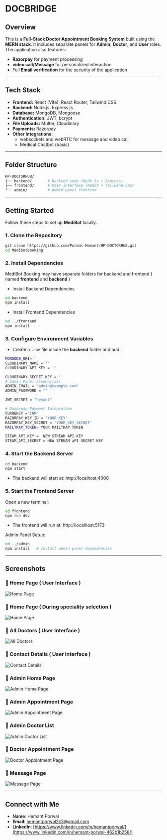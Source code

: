 # DOCBRIDGE

##  Overview

This is a **Full-Stack Doctor Appointment Booking System** built using the **MERN stack**. It includes separate panels for **Admin**, **Doctor**, and **User** roles. The application also features:

- **Razorpay** for payment processing  
- **video call/Message** for personalized interaction 
-  Full **Email verification** for the security of the application

---

##  Tech Stack

- **Frontend:** React (Vite), React Router, Tailwind CSS  
- **Backend:** Node.js, Express.js  
- **Database:** MongoDB, Mongoose  
- **Authentication:** JWT, bcrypt  
- **File Uploads:** Multer, Cloudinary  
- **Payments:** Razorpay  
- **Other Integrations:**
  - websockets and webRTC for message and video call
  - Medical Chatbot (basic)

---

##  Folder Structure

```bash
HP-DOCTORHUB/
├── backend/       # Backend code (Node.js + Express)
├── frontend/      # User interface (React + Tailwind CSS)
└── admin/         # Admin panel frontend


```

---

##  Getting Started

Follow these steps to set up **MediBot** locally.


###  1. Clone the Repository

```bash
git clone https://github.com/Porwal-Hemant/HP-DOCTORHUB.git
cd MedibotBooking
```
###  2. Install Dependencies
MediBot Booking may have separate folders for backend and frontend ( named **frontend** and **backend** )

- Install Backend Dependencies

```bash
cd backend
npm install

```

-  Install Frontend Dependencies
```bash
cd ../frontend
npm install
```

###  3. Configure Environment Variables

- Create a `.env` file inside the **backend** folder and add:

```bash
MONGODB_URI=''
CLOUDINARY_NAME = ''
CLOUDINARY_API_KEY = ''

CLOUDINARY_SECRET_KEY = '' 
# Admin Panel Credentials
ADMIN_EMAIL = "admin@example.com"
ADMIN_PASSWORD = ""

JWT_SECRET = "hemant" 

# Razorpay Payment Integration
CURRENCY ='INR'
RAZORPAY_KEY_ID = 'YOUR_KEY'
RAZORPAY_KEY_SECRET = 'YOUR_KEY_SECRET'
MAILTRAP_TOKEN= YOUR MAILTRAP TOKEN 

STEAM_API_KEY =  NEW STREAM API KEY
STEAM_API_SECRET = NEW STREAM aPI SECRET KEY 
```

### 4. Start the Backend Server

```bash
cd backend
npm start

```

- The backend will start at: http://localhost:4000



### 5. Start the Frontend Server

Open a new terminal:

```bash
cd frontend
npm run dev

```
- The frontend will run at: http://localhost:5173

Admin Panel Setup:
```bash
cd ../admin
npm install   # Install admin panel dependencies
```


---

##  Screenshots

### 🔹 Home Page ( User Interface ) 
![Home Page](https://github.com/Porwal-Hemant/DocBridge/blob/main/Screenshot%202025-08-03%20161406.png?raw=true)

### 🔹 Home Page ( During speciality selection )
![Home Page](https://github.com/Porwal-Hemant/DocBridge/blob/main/Screenshot%202025-08-03%20161424.png?raw=true)


### 🔹 All Doctors ( User Interface )
![All Doctors](https://github.com/Porwal-Hemant/DocBridge/blob/main/Screenshot%202025-08-03%20161500.png?raw=true)


### 🔹 Contact Details ( User Interface )
![Contact Details](https://github.com/Porwal-Hemant/DocBridge/blob/main/Screenshot%202025-08-03%20161517.png?raw=true)


### 🔹 Admin Home Page
![Admin Home Page](https://github.com/Porwal-Hemant/DocBridge/blob/main/Screenshot%202025-08-03%20161532.png?raw=true)


### 🔹 Admin Appointment Page
![Admin Appointment Page](https://github.com/Porwal-Hemant/DocBridge/blob/main/Screenshot%202025-08-03%20161543.png?raw=true)


### 🔹 Admin Doctor List
![Admin Doctor List](https://github.com/Porwal-Hemant/DocBridge/blob/main/Screenshot%202025-08-03%20161552.png?raw=true)

### 🔹 Doctor Appointment Page
![Doctor Appointment Page](https://github.com/Porwal-Hemant/DocBridge/blob/main/Screenshot%202025-08-03%20161618.png?raw=true)

### 🔹 Message Page
![Message Page](https://github.com/Porwal-Hemant/DocBridge/blob/main/Screenshot%202025-08-03%20163213.png?raw=true)

---

## Connect with Me 

- **Name**: Hemant Porwal  
- **Email**: [hemantporwal2k3@gmail.com](mailto:hemantporwal2k3@gmail.com)  
- **LinkedIn**: [https://www.linkedin.com/in/hemantporwal/](https://www.linkedin.com/in/hemant-porwal-462b1b258/)





